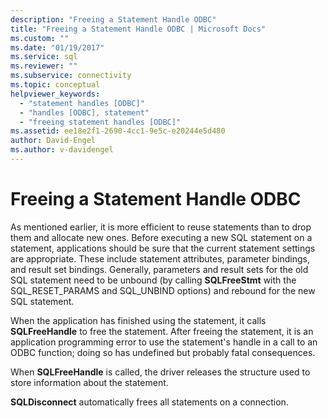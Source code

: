```yaml
---
description: "Freeing a Statement Handle ODBC"
title: "Freeing a Statement Handle ODBC | Microsoft Docs"
ms.custom: ""
ms.date: "01/19/2017"
ms.service: sql
ms.reviewer: ""
ms.subservice: connectivity
ms.topic: conceptual
helpviewer_keywords: 
  - "statement handles [ODBC]"
  - "handles [ODBC], statement"
  - "freeing statement handles [ODBC]"
ms.assetid: ee18e2f1-2690-4cc1-9e5c-e20244e5d480
author: David-Engel
ms.author: v-davidengel
---
```

# Freeing a Statement Handle ODBC
As mentioned earlier, it is more efficient to reuse statements than to drop them and allocate new ones. Before executing a new SQL statement on a statement, applications should be sure that the current statement settings are appropriate. These include statement attributes, parameter bindings, and result set bindings. Generally, parameters and result sets for the old SQL statement need to be unbound (by calling **SQLFreeStmt** with the SQL_RESET_PARAMS and SQL_UNBIND options) and rebound for the new SQL statement.  
  
 When the application has finished using the statement, it calls **SQLFreeHandle** to free the statement. After freeing the statement, it is an application programming error to use the statement's handle in a call to an ODBC function; doing so has undefined but probably fatal consequences.  
  
 When **SQLFreeHandle** is called, the driver releases the structure used to store information about the statement.  
  
 **SQLDisconnect** automatically frees all statements on a connection.
